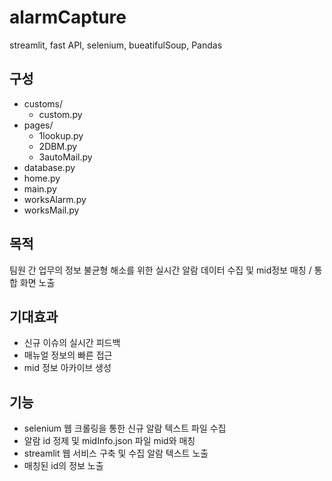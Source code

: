 # alarmCapture
streamlit, fast API, selenium, bueatifulSoup, Pandas

## 구성
* customs/
  * custom.py
* pages/
  * 1lookup.py
  * 2DBM.py
  * 3autoMail.py
* database.py
* home.py
* main.py
* worksAlarm.py
* worksMail.py

## 목적
팀원 간 업무의 정보 불균형 해소를 위한 실시간 알람 데이터 수집 및 mid정보 매칭 / 통합 화면 노출

## 기대효과
* 신규 이슈의 실시간 피드백
* 매뉴얼 정보의 빠른 접근
* mid 정보 아카이브 생성

## 기능
* selenium 웹 크롤링을 통한 신규 알람 텍스트 파일 수집
* 알람 id 정제 및 midInfo.json 파일 mid와 매칭
* streamlit 웹 서비스 구축 및 수집 알람 텍스트 노출
* 매칭된 id의 정보 노출
